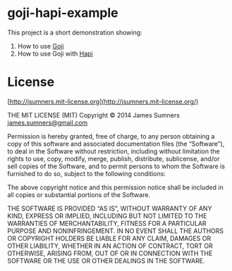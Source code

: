 # goji-hapi-example

This project is a short demonstration showing:

1. How to use [Goji](https://www.npmjs.com/package/goji)
2. How to use Goji with [Hapi](https://hapijs.com/)

# License

[http://jsumners.mit-license.org](http://jsumners.mit-license.org/)

THE MIT LICENSE (MIT) Copyright © 2014 James Sumners james.sumners@gmail.com

Permission is hereby granted, free of charge, to any person obtaining a copy of this software and associated documentation files (the “Software”), to deal in the Software without restriction, including without limitation the rights to use, copy, modify, merge, publish, distribute, sublicense, and/or sell copies of the Software, and to permit persons to whom the Software is furnished to do so, subject to the following conditions:

The above copyright notice and this permission notice shall be included in all copies or substantial portions of the Software.

THE SOFTWARE IS PROVIDED “AS IS”, WITHOUT WARRANTY OF ANY KIND, EXPRESS OR IMPLIED, INCLUDING BUT NOT LIMITED TO THE WARRANTIES OF MERCHANTABILITY, FITNESS FOR A PARTICULAR PURPOSE AND NONINFRINGEMENT. IN NO EVENT SHALL THE AUTHORS OR COPYRIGHT HOLDERS BE LIABLE FOR ANY CLAIM, DAMAGES OR OTHER LIABILITY, WHETHER IN AN ACTION OF CONTRACT, TORT OR OTHERWISE, ARISING FROM, OUT OF OR IN CONNECTION WITH THE SOFTWARE OR THE USE OR OTHER DEALINGS IN THE SOFTWARE.